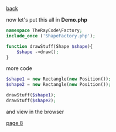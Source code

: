 [back](./page06.md)


now let's put this all in **Demo.php**

```php
namespace TheRayCode\Factory;
include_once ('ShapeFactory.php');

function drawStuff(Shape $shape){
    $shape ->draw();
}
```

more code
```php
$shape1 = new Rectangle(new Position());
$shape2 = new Rectangle(new Position());

drawStuff($shape1);
drawStuff($shape2);
```

and view in the browser



[page 8](./page08.md)
